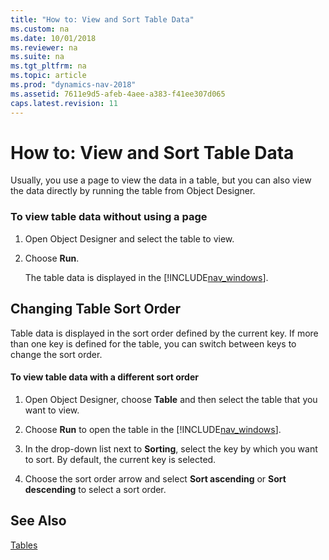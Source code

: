 ```yaml
---
title: "How to: View and Sort Table Data"
ms.custom: na
ms.date: 10/01/2018
ms.reviewer: na
ms.suite: na
ms.tgt_pltfrm: na
ms.topic: article
ms.prod: "dynamics-nav-2018"
ms.assetid: 7611e9d5-afeb-4aee-a383-f41ee307d065
caps.latest.revision: 11
---
```

# How to: View and Sort Table Data
Usually, you use a page to view the data in a table, but you can also view the data directly by running the table from Object Designer.  

### To view table data without using a page  

1.  Open Object Designer and select the table to view.  

2.  Choose **Run**.  

     The table data is displayed in the [!INCLUDE[nav_windows](includes/nav_windows_md.md)].  

## Changing Table Sort Order  
 Table data is displayed in the sort order defined by the current key. If more than one key is defined for the table, you can switch between keys to change the sort order.  

#### To view table data with a different sort order  

1.  Open Object Designer, choose **Table** and then select the table that you want to view.  

2.  Choose **Run** to open the table in the [!INCLUDE[nav_windows](includes/nav_windows_md.md)].  

3.  In the drop-down list next to **Sorting**, select the key by which you want to sort. By default, the current key is selected.  

4.  Choose the sort order arrow and select **Sort ascending** or **Sort descending** to select a sort order.  

## See Also  
 [Tables](Tables.md)
